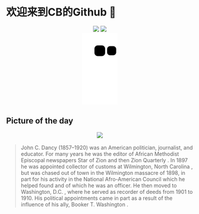 
# 欢迎来到CB的Github 👋

<div align="center">
  <img height="137px" src="https://github-readme-stats.vercel.app/api?username=SuperCB&show_icons=true&theme=radical" />
  <img height="137px" src="https://github-readme-stats.vercel.app/api/top-langs/?username=SuperCB&hide_title=true&hide_border=true&layout=compact&langs_count=6&text_color=000&icon_color=fff" />
</div>


<div align="center">
    <img src="./contribution-snake/github-contribution-grid-snake.svg" />
</div>



## Picture of the day
<div align="center">
  <img width=400px src="https://upload.wikimedia.org/wikipedia/commons/thumb/4/48/John_Campbell_Dancy%2C_Recorder_of_Deeds%2C_Washington%2C_D.C..jpg/450px-John_Campbell_Dancy%2C_Recorder_of_Deeds%2C_Washington%2C_D.C..jpg" />
</div>

>John C. Dancy  (1857–1920) was an American politician, journalist, and educator. For many years he was the editor of  African Methodist Episcopal  newspapers  Star of Zion  and then  Zion Quarterly . In 1897 he was appointed collector of customs at  Wilmington, North Carolina , but was chased out of town in the  Wilmington massacre  of 1898, in part for his activity in the  National Afro-American Council  which he helped found and of which he was an officer. He then moved to  Washington, D.C. , where he served as  recorder of deeds  from 1901 to 1910. His political appointments came in part as a result of the influence of his ally,  Booker T. Washington .


